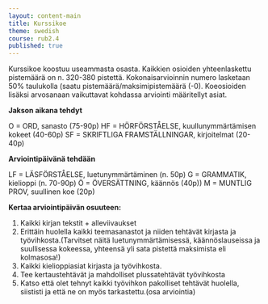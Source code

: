 ```yaml
---
layout: content-main
title: Kurssikoe
theme: swedish
course: rub2.4
published: true
---
```

Kurssikoe koostuu useammasta osasta. Kaikkien osioiden yhteenlaskettu pistemäärä on n. 320-380 pistettä. Kokonaisarvioinnin numero lasketaan 50% taulukolla (saatu pistemäärä/maksimipistemäärä (-0). Koeosioiden lisäksi arvosanaan vaikuttavat kohdassa arviointi määritellyt asiat. 

**Jakson aikana tehdyt**

O = ORD, sanasto (75-90p)
HF = HÖRFÖRSTÅELSE, kuullunymmärtämisen kokeet (40-60p)
SF = SKRIFTLIGA FRAMSTÄLLNINGAR, kirjoitelmat (20-40p)

**Arviointipäivänä tehdään**

LF = LÄSFÖRSTÅELSE, luetunymmärtäminen (n. 50p)
G = GRAMMATIK, kielioppi (n. 70-90p)
Ö = ÖVERSÄTTNING, käännös (40p))
M = MUNTLIG PROV, suullinen koe (20p)

**Kertaa arviointipäivän osuuteen:**

1. Kaikki kirjan tekstit + alleviivaukset
2. Erittäin huolella kaikki teemasanastot ja niiden tehtävät kirjasta ja työvihkosta.(Tarvitset näitä luetunymmärtämisessä, käännöslauseissa ja suullisessa kokeessa, yhteensä yli sata pistettä maksimista eli kolmasosa!)
3. Kaikki kielioppiasiat kirjasta ja työvihkosta.
4. Tee kertaustehtävät ja mahdolliset plussatehtävät työvihkosta
5. Katso että olet tehnyt kaikki työvihkon pakolliset tehtävät huolella, siististi ja että ne on myös tarkastettu.(osa arviointia)
